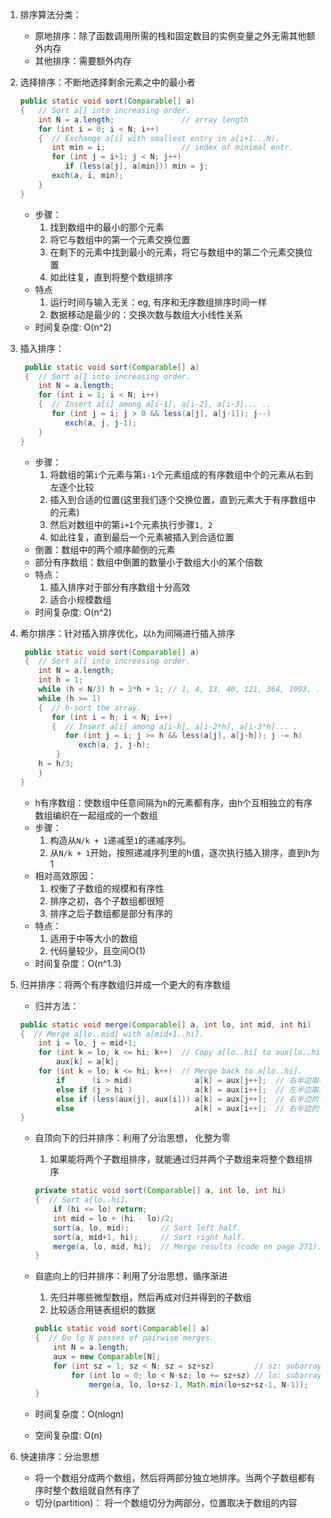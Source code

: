 1. 排序算法分类：
    - 原地排序：除了函数调用所需的栈和固定数目的实例变量之外无需其他额外内存
    - 其他排序：需要额外内存
2. 选择排序：不断地选择剩余元素之中的最小者

    ```java
    public static void sort(Comparable[] a)
    {   // Sort a[] into increasing order.
        int N = a.length;               // array length
        for (int i = 0; i < N; i++)
        {  // Exchange a[i] with smallest entry in a[i+1...N).
           int min = i;                 // index of minimal entr.
           for (int j = i+1; j < N; j++)
              if (less(a[j], a[min])) min = j;
           exch(a, i, min);
        }
    }
    ```

    - 步骤：
        1. 找到数组中的最小的那个元素
        2. 将它与数组中的第一个元素交换位置
        3. 在剩下的元素中找到最小的元素，将它与数组中的第二个元素交换位置
        4. 如此往复，直到将整个数组排序
    - 特点
        1. 运行时间与输入无关：eg, 有序和无序数组排序时间一样
        2. 数据移动是最少的：交换次数与数组大小线性关系
    - 时间复杂度: O(n^2)
3. 插入排序：

    ```java
     public static void sort(Comparable[] a)
     {  // Sort a[] into increasing order.
        int N = a.length;
        for (int i = 1; i < N; i++)
        {  // Insert a[i] among a[i-1], a[i-2], a[i-3]... ..
           for (int j = i; j > 0 && less(a[j], a[j-1]); j--)
              exch(a, j, j-1);
        }
    }
    ```

    - 步骤：
        1. 将数组的第`i`个元素与第`i-1`个元素组成的有序数组中个的元素从右到左逐个比较
        2. 插入到合适的位置(这里我们逐个交换位置，直到元素大于有序数组中的元素)
        3. 然后对数组中的第`i+1`个元素执行步骤`1, 2`
        4. 如此往复，直到最后一个元素被插入到合适位置
    - 倒置：数组中的两个顺序颠倒的元素
    - 部分有序数组：数组中倒置的数量小于数组大小的某个倍数
    - 特点：
        1. 插入排序对于部分有序数组十分高效
        2. 适合小规模数组
    - 时间复杂度: O(n^2)
4. 希尔排序：针对插入排序优化，以`h`为间隔进行插入排序

    ```java
     public static void sort(Comparable[] a)
     {  // Sort a[] into increasing order.
        int N = a.length;
        int h = 1;
        while (h < N/3) h = 3*h + 1; // 1, 4, 13, 40, 121, 364, 1093, ...
        while (h >= 1)
        {  // h-sort the array.
           for (int i = h; i < N; i++)
           {  // Insert a[i] among a[i-h], a[i-2*h], a[i-3*h]... .
              for (int j = i; j >= h && less(a[j], a[j-h]); j -= h)
                 exch(a, j, j-h);
            }
        h = h/3;
        }
    }
    ```

    - h有序数组：使数组中任意间隔为`h`的元素都有序，由h个互相独立的有序数组编织在一起组成的一个数组
    - 步骤：
        1. 构造从`N/k + 1`递减至`1`的递减序列。
        2. 从`N/k + 1`开始，按照递减序列里的h值，逐次执行插入排序，直到h为1
    - 相对高效原因：
        1. 权衡了子数组的规模和有序性
        2. 排序之初，各个子数组都很短
        3. 排序之后子数组都是部分有序的
    - 特点：
        1. 适用于中等大小的数组
        2. 代码量较少，且空间O(1)
    - 时间复杂度：O(n^1.3)
5. 归并排序：将两个有序数组归并成一个更大的有序数组
    - 归并方法：

    ```java
    public static void merge(Comparable[] a, int lo, int mid, int hi)
    {  // Merge a[lo..mid] with a[mid+1..hi].
        int i = lo, j = mid+1;
        for (int k = lo; k <= hi; k++)  // Copy a[lo..hi] to aux[lo..hi]. aux是辅助数组
            aux[k] = a[k];
        for (int k = lo; k <= hi; k++)  // Merge back to a[lo..hi].
            if      (i > mid)              a[k] = aux[j++];  // 右半边取尽
            else if (j > hi )              a[k] = aux[i++];  // 左半边取尽
            else if (less(aux[j], aux[i])) a[k] = aux[j++];  // 右半边的当前元素小于左半边的当前元素
            else                           a[k] = aux[i++];  // 右半边的当前元素大于左半边的当前元素
    }
    ```

    - 自顶向下的归并排序：利用了分治思想， 化整为零
        1. 如果能将两个子数组排序，就能通过归并两个子数组来将整个数组排序

        ```java
        private static void sort(Comparable[] a, int lo, int hi)
        {  // Sort a[lo..hi].
            if (hi <= lo) return;
            int mid = lo + (hi - lo)/2;
            sort(a, lo, mid);       // Sort left half.
            sort(a, mid+1, hi);     // Sort right half.
            merge(a, lo, mid, hi);  // Merge results (code on page 271).
        }
        ```

    - 自底向上的归并排序：利用了分治思想，循序渐进
        1. 先归并哪些微型数组，然后再成对归并得到的子数组
        2. 比较适合用链表组织的数据

        ```java
        public static void sort(Comparable[] a)
        {  // Do lg N passes of pairwise merges.
            int N = a.length;
            aux = new Comparable[N];
            for (int sz = 1; sz < N; sz = sz+sz)         // sz: subarray size
                for (int lo = 0; lo < N-sz; lo += sz+sz) // lo: subarray index
                    merge(a, lo, lo+sz-1, Math.min(lo+sz+sz-1, N-1));
        }

        ```

    - 时间复杂度：O(nlogn)
    - 空间复杂度: O(n)
6. 快速排序：分治思想
    - 将一个数组分成两个数组，然后将两部分独立地排序。当两个子数组都有序时整个数组就自然有序了
    - 切分(partition)： 将一个数组切分为两部分，位置取决于数组的内容